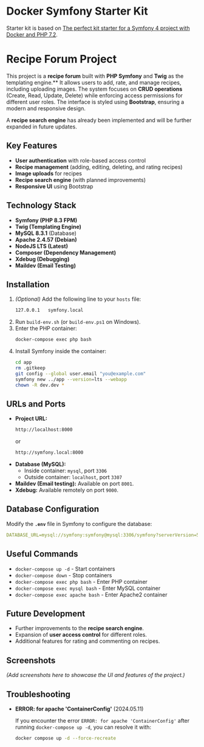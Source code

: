 # Docker Symfony Starter Kit

Starter kit is based on [The perfect kit starter for a Symfony 4 project with Docker and PHP 7.2](https://medium.com/@romaricp/the-perfect-kit-starter-for-a-symfony-4-project-with-docker-and-php-7-2-fda447b6bca1).

# Recipe Forum Project

This project is a **recipe forum** built with **PHP Symfony** and **Twig** as the templating engine.** It allows users to add, rate, and manage recipes, including uploading images. The system focuses on **CRUD operations** (Create, Read, Update, Delete) while enforcing access permissions for different user roles. The interface is styled using **Bootstrap**, ensuring a modern and responsive design.

A **recipe search engine** has already been implemented and will be further expanded in future updates.

## Key Features

- **User authentication** with role-based access control
- **Recipe management** (adding, editing, deleting, and rating recipes)
- **Image uploads** for recipes
- **Recipe search engine** (with planned improvements)
- **Responsive UI** using Bootstrap

## Technology Stack

- **Symfony (PHP 8.3 FPM)**
- **Twig (Templating Engine)**
- **MySQL 8.3.1** (Database)
- **Apache 2.4.57 (Debian)**
- **NodeJS LTS (Latest)**
- **Composer (Dependency Management)**
- **Xdebug (Debugging)**
- **Maildev (Email Testing)**

## Installation

1. *(Optional)* Add the following line to your `hosts` file:
   ```bash
   127.0.0.1   symfony.local
   ```
2. Run `build-env.sh` (or `build-env.ps1` on Windows).
3. Enter the PHP container:
   ```bash
   docker-compose exec php bash
   ```
4. Install Symfony inside the container:
   ```bash
   cd app
   rm .gitkeep
   git config --global user.email "you@example.com"
   symfony new ../app --version=lts --webapp
   chown -R dev.dev *
   ```

## URLs and Ports

- **Project URL:**
  ```bash
  http://localhost:8000
  ```
  or
  ```bash
  http://symfony.local:8000
  ```
- **Database (MySQL):**
  - Inside container: `mysql`, port `3306`
  - Outside container: `localhost`, port `3307`
- **Maildev (Email testing):** Available on port `8001`.
- **Xdebug:** Available remotely on port `9000`.

## Database Configuration

Modify the **`.env`** file in Symfony to configure the database:

```yaml
DATABASE_URL=mysql://symfony:symfony@mysql:3306/symfony?serverVersion=5.7
```

## Useful Commands

- `docker-compose up -d` - Start containers
- `docker-compose down` - Stop containers
- `docker-compose exec php bash` - Enter PHP container
- `docker-compose exec mysql bash` - Enter MySQL container
- `docker-compose exec apache bash` - Enter Apache2 container

## Future Development

- Further improvements to the **recipe search engine**.
- Expansion of **user access control** for different roles.
- Additional features for rating and commenting on recipes.

## Screenshots

*(Add screenshots here to showcase the UI and features of the project.)*

## Troubleshooting

- **ERROR: for apache 'ContainerConfig'** (2024.05.11)

  If you encounter the error `ERROR: for apache 'ContainerConfig'` after running `docker-compose up -d`, you can resolve it with:
  ```bash
  docker compose up -d --force-recreate
  ```
